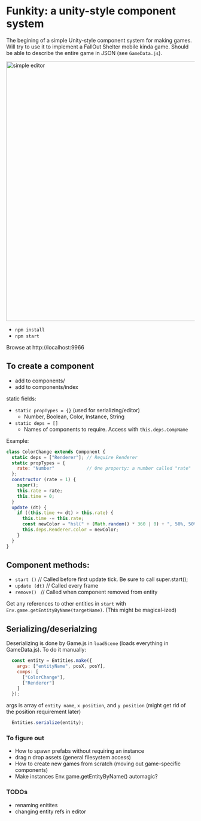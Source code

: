 # Funkity: a unity-style component system

The begining of a simple Unity-style component system for making games. Will try to use it to implement a FallOut Shelter mobile kinda game. Should be able to describe the entire game in JSON (see `GameData.js`).

<img width="694" alt="simple editor" src="https://cloud.githubusercontent.com/assets/129330/11408642/7aea8bd4-9388-11e5-8453-4a0e765e8932.png">

* `npm install`
* `npm start`

Browse at http://localhost:9966

## To create a component

* add to components/
* add to components/index

static fields:

* `static propTypes = {}` (used for serializing/editor)
  - Number, Boolean, Color, Instance, String
* `static deps = []`
  - Names of components to require. Access with `this.deps.CompName`

Example:

```js
class ColorChange extends Component {
  static deps = ["Renderer"]; // Require Renderer
  static propTypes = {
    rate: "Number"            // One property: a number called "rate"
  };
  constructor (rate = 1) {
    super();
    this.rate = rate;
    this.time = 0;
  }
  update (dt) {
    if ((this.time += dt) > this.rate) {
      this.time -= this.rate;
      const newColor = "hsl(" + (Math.random() * 360 | 0) + ", 50%, 50%)";
      this.deps.Renderer.color = newColor;
    }
  }
}
```

## Component methods:

* `start ()` // Called before first update tick. Be sure to call super.start();
* `update (dt)` // Called every frame
* `remove() ` // Called when component removed from entity

Get any references to other entities in `start` with `Env.game.getEntityByName(targetName)`.
(This might be magical-ized)

## Serializing/deserialzing

Deserializing is done by Game.js in `loadScene` (loads everything in GameData.js). To do it manually:

```js
  const entity = Entities.make({
    args: ["entityName", posX, posY],
    comps: [
      ["ColorChange"],
      ["Renderer"]
    ]
  });
```

args is array of `entity name`, `x position`, and `y position` (might get rid of the position requirement later)

```js
  Entities.serialize(entity);
```

### To figure out

* How to spawn prefabs without requiring an instance
* drag n drop assets (general filesystem access)
* How to create new games from scratch (moving out game-specific components)
* Make instances Env.game.getEntityByName() automagic?

### TODOs

* renaming enitites
* changing entity refs in editor
